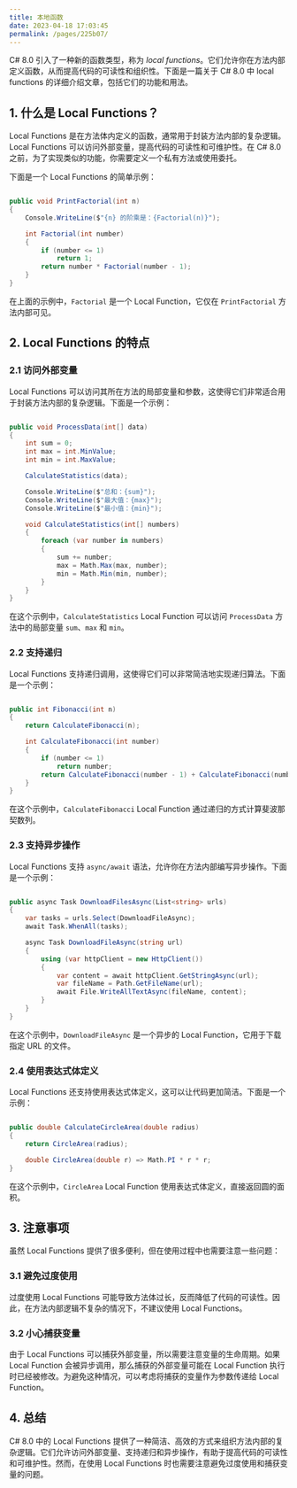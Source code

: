```yaml
---
title: 本地函数
date: 2023-04-18 17:03:45
permalink: /pages/225b07/
---
```


C# 8.0 引入了一种新的函数类型，称为 *local functions*。它们允许你在方法内部定义函数，从而提高代码的可读性和组织性。下面是一篇关于 C# 8.0 中 local functions 的详细介绍文章，包括它们的功能和用法。
## 1. 什么是 Local Functions？

Local Functions 是在方法体内定义的函数，通常用于封装方法内部的复杂逻辑。Local Functions 可以访问外部变量，提高代码的可读性和可维护性。在 C# 8.0 之前，为了实现类似的功能，你需要定义一个私有方法或使用委托。

下面是一个 Local Functions 的简单示例：

```csharp

public void PrintFactorial(int n)
{
    Console.WriteLine($"{n} 的阶乘是：{Factorial(n)}");

    int Factorial(int number)
    {
        if (number <= 1)
            return 1;
        return number * Factorial(number - 1);
    }
}
```



在上面的示例中，`Factorial` 是一个 Local Function，它仅在 `PrintFactorial` 方法内部可见。
## 2. Local Functions 的特点
### 2.1 访问外部变量

Local Functions 可以访问其所在方法的局部变量和参数，这使得它们非常适合用于封装方法内部的复杂逻辑。下面是一个示例：

```csharp

public void ProcessData(int[] data)
{
    int sum = 0;
    int max = int.MinValue;
    int min = int.MaxValue;

    CalculateStatistics(data);

    Console.WriteLine($"总和：{sum}");
    Console.WriteLine($"最大值：{max}");
    Console.WriteLine($"最小值：{min}");

    void CalculateStatistics(int[] numbers)
    {
        foreach (var number in numbers)
        {
            sum += number;
            max = Math.Max(max, number);
            min = Math.Min(min, number);
        }
    }
}
```



在这个示例中，`CalculateStatistics` Local Function 可以访问 `ProcessData` 方法中的局部变量 `sum`、`max` 和 `min`。
### 2.2 支持递归

Local Functions 支持递归调用，这使得它们可以非常简洁地实现递归算法。下面是一个示例：

```csharp

public int Fibonacci(int n)
{
    return CalculateFibonacci(n);

    int CalculateFibonacci(int number)
    {
        if (number <= 1)
            return number;
        return CalculateFibonacci(number - 1) + CalculateFibonacci(number - 2);
    }
}
```



在这个示例中，`CalculateFibonacci` Local Function 通过递归的方式计算斐波那契数列。
### 2.3 支持异步操作

Local Functions 支持 `async/await` 语法，允许你在方法内部编写异步操作。下面是一个示例：

```csharp

public async Task DownloadFilesAsync(List<string> urls)
{
    var tasks = urls.Select(DownloadFileAsync);
    await Task.WhenAll(tasks);

    async Task DownloadFileAsync(string url)
    {
        using (var httpClient = new HttpClient())
        {
            var content = await httpClient.GetStringAsync(url);
            var fileName = Path.GetFileName(url);
            await File.WriteAllTextAsync(fileName, content);
        }
    }
}
```



在这个示例中，`DownloadFileAsync` 是一个异步的 Local Function，它用于下载指定 URL 的文件。
### 2.4 使用表达式体定义

Local Functions 还支持使用表达式体定义，这可以让代码更加简洁。下面是一个示例：

```csharp

public double CalculateCircleArea(double radius)
{
    return CircleArea(radius);

    double CircleArea(double r) => Math.PI * r * r;
}
```



在这个示例中，`CircleArea` Local Function 使用表达式体定义，直接返回圆的面积。
## 3. 注意事项

虽然 Local Functions 提供了很多便利，但在使用过程中也需要注意一些问题：
### 3.1 避免过度使用

过度使用 Local Functions 可能导致方法体过长，反而降低了代码的可读性。因此，在方法内部逻辑不复杂的情况下，不建议使用 Local Functions。
### 3.2 小心捕获变量

由于 Local Functions 可以捕获外部变量，所以需要注意变量的生命周期。如果 Local Function 会被异步调用，那么捕获的外部变量可能在 Local Function 执行时已经被修改。为避免这种情况，可以考虑将捕获的变量作为参数传递给 Local Function。
## 4. 总结

C# 8.0 中的 Local Functions 提供了一种简洁、高效的方式来组织方法内部的复杂逻辑。它们允许访问外部变量、支持递归和异步操作，有助于提高代码的可读性和可维护性。然而，在使用 Local Functions 时也需要注意避免过度使用和捕获变量的问题。
